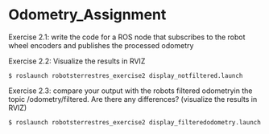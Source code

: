 # Odometry_Assignment

Exercise 2.1: write the code for a ROS node that subscribes to the 
robot wheel encoders and publishes the processed odometry
 
Exercise 2.2: Visualize the results in RVIZ

```shell 
$ roslaunch robotsterrestres_exercise2 display_notfiltered.launch
```

Exercise 2.3: compare your output with the robots filtered odometryin the topic /odometry/filtered. Are there any differences? (visualize the results in RVIZ)

```shell 
$ roslaunch robotsterrestres_exercise2 display_filteredodometry.launch
```
